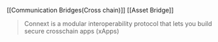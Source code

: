 [[Communication Bridges(Cross chain)]] [[Asset Bridge]]
> Connext is a modular interoperability protocol that lets you build secure crosschain apps (xApps)  


